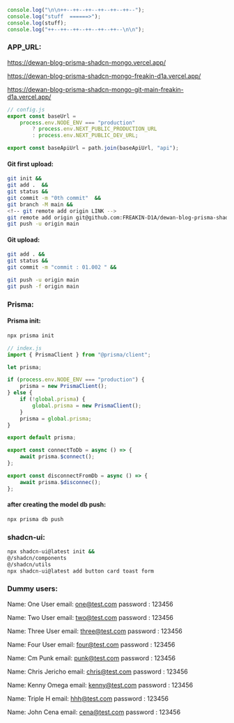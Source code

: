 ```js
console.log("\n\n++--++--++--++--++--++--");
console.log("stuff  ======>");
console.log(stuff);
console.log("++--++--++--++--++--++--\n\n");
```

### APP_URL:

https://dewan-blog-prisma-shadcn-mongo.vercel.app/

https://dewan-blog-prisma-shadcn-mongo-freakin-d1a.vercel.app/

https://dewan-blog-prisma-shadcn-mongo-git-main-freakin-d1a.vercel.app/

```js
// config.js
export const baseUrl =
	process.env.NODE_ENV === "production"
		? process.env.NEXT_PUBLIC_PRODUCTION_URL
		: process.env.NEXT_PUBLIC_DEV_URL;

export const baseApiUrl = path.join(baseApiUrl, "api");
```

#### Git first upload:

```bash
git init &&
git add .  &&
git status &&
git commit -m "0th commit"  &&
git branch -M main &&
<!-- git remote add origin LINK -->
git remote add origin git@github.com:FREAKIN-D1A/dewan-blog-prisma-shadcn-mongo.git  &&
git push -u origin main
```

#### Git upload:

```bash
git add . &&
git status &&
git commit -m "commit : 01.002 " &&

git push -u origin main
git push -f origin main
```

### Prisma:

#### Prisma init:

```bash
npx prisma init
```

```js
// index.js
import { PrismaClient } from "@prisma/client";

let prisma;

if (process.env.NODE_ENV === "production") {
	prisma = new PrismaClient();
} else {
	if (!global.prisma) {
		global.prisma = new PrismaClient();
	}
	prisma = global.prisma;
}

export default prisma;

export const connectToDb = async () => {
	await prisma.$connect();
};

export const disconnectFromDb = async () => {
	await prisma.$disconnec();
};
```

#### after creating the model db push:

```bash
npx prisma db push
```

### shadcn-ui:

```bash
npx shadcn-ui@latest init &&
@/shadcn/components
@/shadcn/utils
npx shadcn-ui@latest add button card toast form
```

### Dummy users:

Name: One User
email: one@test.com
password : 123456

Name: Two User
email: two@test.com
password : 123456

Name: Three User
email: three@test.com
password : 123456

Name: Four User
email: four@test.com
password : 123456

Name: Cm Punk
email: punk@test.com
password : 123456

Name: Chris Jericho
email: chris@test.com
password : 123456

Name: Kenny Omega
email: kenny@test.com
password : 123456

Name: Triple H
email: hhh@test.com
password : 123456

Name: John Cena
email: cena@test.com
password : 123456
